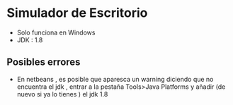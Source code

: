 # Simulador de Escritorio

* Solo funciona en Windows
* JDK : 1.8

## Posibles errores
* En netbeans , es posible que aparesca un warning diciendo que no encuentra el jdk , entrar a la pestaña Tools>Java Platforms y añadir (de nuevo si ya lo tienes ) el jdk 1.8 
